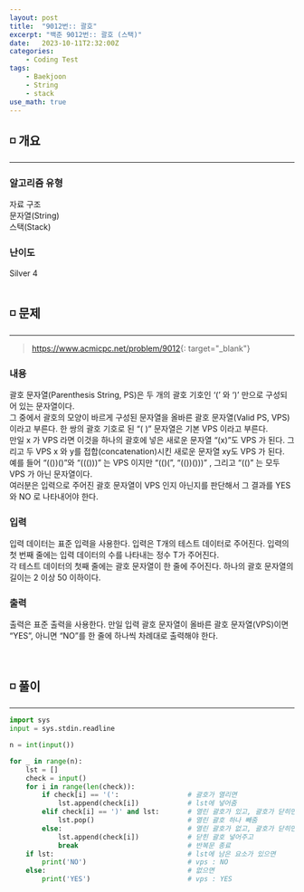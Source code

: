 ```yaml
---
layout: post
title:  "9012번:: 괄호"
excerpt: "백준 9012번:: 괄호 (스택)"
date:   2023-10-11T2:32:00Z
categories:
    - Coding Test
tags:
    - Baekjoon
    - String
    - stack
use_math: true
---
```


## ◽ 개요
---
### 알고리즘 유형
자료 구조  
문자열(String)  
스택(Stack)  

### 난이도
Silver 4
<br/><br/>

## ◽ 문제
---
> <https://www.acmicpc.net/problem/9012>{: target="_blank"}

### 내용
괄호 문자열(Parenthesis String, PS)은 두 개의 괄호 기호인 ‘(’ 와 ‘)’ 만으로 구성되어 있는 문자열이다.  
그 중에서 괄호의 모양이 바르게 구성된 문자열을 올바른 괄호 문자열(Valid PS, VPS)이라고 부른다. 한 쌍의 괄호 기호로 된 “( )” 문자열은 기본 VPS 이라고 부른다.  
만일 x 가 VPS 라면 이것을 하나의 괄호에 넣은 새로운 문자열 “(x)”도 VPS 가 된다. 그리고 두 VPS x 와 y를 접합(concatenation)시킨 새로운 문자열 xy도 VPS 가 된다.  
예를 들어 “(())()”와 “((()))” 는 VPS 이지만 “(()(”, “(())()))” , 그리고 “(()” 는 모두 VPS 가 아닌 문자열이다.  
여러분은 입력으로 주어진 괄호 문자열이 VPS 인지 아닌지를 판단해서 그 결과를 YES 와 NO 로 나타내어야 한다.
<br/>

### 입력
입력 데이터는 표준 입력을 사용한다. 입력은 T개의 테스트 데이터로 주어진다. 입력의 첫 번째 줄에는 입력 데이터의 수를 나타내는 정수 T가 주어진다.  
각 테스트 데이터의 첫째 줄에는 괄호 문자열이 한 줄에 주어진다. 하나의 괄호 문자열의 길이는 2 이상 50 이하이다. 

### 출력
출력은 표준 출력을 사용한다. 만일 입력 괄호 문자열이 올바른 괄호 문자열(VPS)이면 “YES”, 아니면 “NO”를 한 줄에 하나씩 차례대로 출력해야 한다. 
<br/><br/><br/>

## ◽ 풀이
---

```python
import sys
input = sys.stdin.readline

n = int(input())

for _ in range(n):
    lst = []
    check = input()
    for i in range(len(check)):
        if check[i] == '(':                 # 괄호가 열리면
            lst.append(check[i])            # lst에 넣어줌
        elif check[i] == ')' and lst:       # 열린 괄호가 있고, 괄호가 닫히면
            lst.pop()                       # 열린 괄호 하나 빼줌
        else:                               # 열린 괄호가 없고, 괄호가 닫히면
            lst.append(check[i])            # 닫힌 괄호 넣어주고
            break                           # 반복문 종료
    if lst:                                 # lst에 남은 요소가 있으면
        print('NO')                         # vps : NO
    else:                                   # 없으면
        print('YES')                        # vps : YES
```


